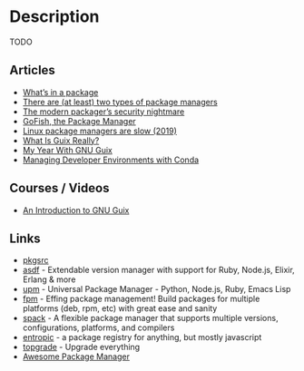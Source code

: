 # Description

TODO


## Articles

- [What’s in a package](https://hpc.guix.info/blog/2021/09/whats-in-a-package/)
- [There are (at least) two types of package managers](https://utcc.utoronto.ca/~cks/space/blog/tech/PackageManagersTwoTypes)
- [The modern packager’s security nightmare](https://blogs.gentoo.org/mgorny/2021/02/19/the-modern-packagers-security-nightmare/)
- [GoFish, the Package Manager](https://gofi.sh/#intro)
- [Linux package managers are slow (2019)](https://michael.stapelberg.ch/posts/2019-08-17-linux-package-managers-are-slow/)
- [What Is Guix Really?](https://www.ryanprior.com/posts/what-is-guix-really/)
- [My Year With GNU Guix](https://elais.codes/my-year-with-gnu-guix.html)
- [Managing Developer Environments with Conda](https://interrupt.memfault.com/blog/conda-developer-environments#managing-developer-environments-with-conda)


## Courses / Videos

- [An Introduction to GNU Guix](https://youtu.be/iBaqOK75cho)


## Links

- [pkgsrc](https://www.pkgsrc.org/)
- [asdf](https://github.com/asdf-vm/asdf) - Extendable version manager with support for Ruby, Node.js, Elixir, Erlang & more
- [upm](https://github.com/replit/upm) - Universal Package Manager - Python, Node.js, Ruby, Emacs Lisp
- [fpm](https://github.com/jordansissel/fpm) - Effing package management! Build packages for multiple platforms (deb, rpm, etc) with great ease and sanity
- [spack](https://github.com/spack/spack) - A flexible package manager that supports multiple versions, configurations, platforms, and compilers
- [entropic](https://github.com/entropic-dev/entropic) - a package registry for anything, but mostly javascript
- [topgrade](https://github.com/r-darwish/topgrade/) - Upgrade everything
- [Awesome Package Manager](https://github.com/damon-kwok/awesome-package-manager)
